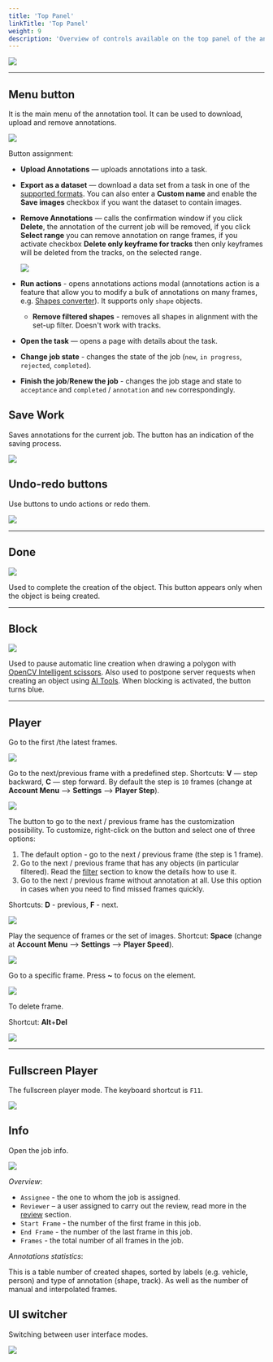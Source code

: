 ```yaml
---
title: 'Top Panel'
linkTitle: 'Top Panel'
weight: 9
description: 'Overview of controls available on the top panel of the annotation tool.'
---
```


![](/images/image035.jpg)

---

## Menu button

It is the main menu of the annotation tool. It can be used to download, upload and remove annotations.

![](/images/image051.jpg)

Button assignment:

- **Upload Annotations** — uploads annotations into a task.
- **Export as a dataset** — download a data set from a task in one of the [supported formats](/docs/manual/advanced/formats/).
  You can also enter a **Custom name** and enable the **Save images**
  checkbox if you want the dataset to contain images.
- **Remove Annotations** — calls the confirmation window if you click **Delete**, the annotation of the current job
  will be removed, if you click **Select range** you can remove annotation on range frames, if you activate checkbox
  **Delete only keyframe for tracks** then only keyframes will be deleted from the tracks, on the selected range.

  ![](/images/image229.jpg)

- **Run actions** - opens annotations actions modal (annotations action is a feature that allow you to modify a bulk of annotations on many frames, e.g. [Shapes converter](/docs/enterprise/shapes-converter/)). It supports only `shape` objects. 
  - **Remove filtered shapes** - removes all shapes in alignment with the set-up filter. Doesn't work with tracks.
- **Open the task** — opens a page with details about the task.
- **Change job state** - changes the state of the job (`new`, `in progress`, `rejected`, `completed`).
- **Finish the job**/**Renew the job** - changes the job stage and state
  to `acceptance` and `completed` / `annotation` and `new` correspondingly.

## Save Work

Saves annotations for the current job. The button has an indication of the saving process.

![](/images/image141.jpg)

## Undo-redo buttons

Use buttons to undo actions or redo them.

![](/images/image061.jpg)

---

## Done

![](/images/image223.jpg)

Used to complete the creation of the object. This button appears only when the object is being created.

---

## Block

![](/images/image226.jpg)

Used to pause automatic line creation when drawing a polygon with
[OpenCV Intelligent scissors](/docs/manual/advanced/opencv-tools/#intelligent-scissors).
Also used to postpone server requests when creating an object using [AI Tools](/docs/manual/advanced/ai-tools/).
When blocking is activated, the button turns blue.

---

## Player

Go to the first /the latest frames.

![](/images/image036.jpg)

Go to the next/previous frame with a predefined step. Shortcuts:
**V** — step backward, **C** — step forward. By default the step is `10` frames
(change at **Account Menu** —> **Settings** —> **Player Step**).

![](/images/image037.jpg)

The button to go to the next / previous frame has the customization possibility.
To customize, right-click on the button and select one of three options:

1. The default option - go to the next / previous frame (the step is 1 frame).
2. Go to the next / previous frame that has any objects (in particular filtered).
   Read the [filter](/docs/manual/advanced/filter/) section to know the details how to use it.
3. Go to the next / previous frame without annotation at all.
   Use this option in cases when you need to find missed frames quickly.

Shortcuts: **D** - previous, **F** - next.

![](/images/image040.jpg)

Play the sequence of frames or the set of images.
Shortcut: **Space** (change at **Account Menu** —> **Settings** —> **Player Speed**).

![](/images/image041.jpg)

Go to a specific frame. Press **~** to focus on the element.

![](/images/image060.jpg)

To delete frame.

Shortcut: **Alt**+**Del**

![](/images/delete_frame.jpg)

---

## Fullscreen Player

The fullscreen player mode. The keyboard shortcut is `F11`.

![](/images/image143.jpg)

## Info

Open the job info.

![](/images/image144_detrac.jpg)

_Overview_:

- `Assignee` - the one to whom the job is assigned.
- `Reviewer` – a user assigned to carry out the review,
  read more in the [review](/docs/manual/advanced/review) section.
- `Start Frame` - the number of the first frame in this job.
- `End Frame` - the number of the last frame in this job.
- `Frames` - the total number of all frames in the job.

_Annotations statistics_:

This is a table number of created shapes, sorted by labels (e.g. vehicle, person)
and type of annotation (shape, track). As well as the number of manual and interpolated frames.

## UI switcher

Switching between user interface modes.

![](/images/image145.jpg)

